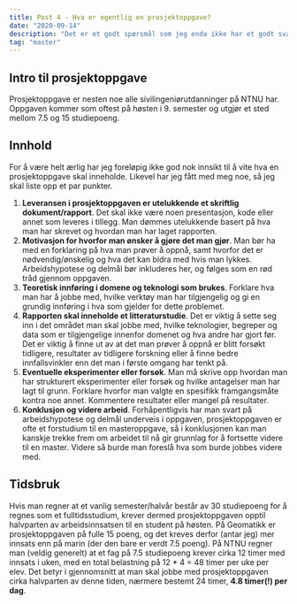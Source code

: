 ```yaml
---
title: Post 4 - Hva er egentlig en prosjektoppgave?
date: "2020-09-14"
description: "Det er et godt spørsmål som jeg enda ikke har et godt svar på."
tag: "master"
---
```


## Intro til prosjektoppgave
Prosjektoppgave er nesten noe alle sivilingeniørutdanninger på NTNU har. Oppgaven kommer som oftest på høsten i 9. semester og utgjør et sted mellom 7.5 og 15 studiepoeng.

## Innhold
For å være helt ærlig har jeg foreløpig ikke god nok innsikt til å vite hva en prosjektoppgave skal inneholde. Likevel har jeg fått med meg noe, så jeg skal liste opp et par punkter.

1. **Leveransen i prosjektoppgaven er utelukkende et skriftlig dokument/rapport**. Det skal ikke være noen presentasjon, kode eller annet som leveres i tillegg. Man dømmes utelukkende basert på hva man har skrevet og hvordan man har laget rapporten. 
2. **Motivasjon for hvorfor man ønsker å gjøre det man gjør**. Man bør ha med en forklaring på hva man prøver å oppnå, samt hvorfor det er nødvendig/ønskelig og hva det kan bidra med hvis man lykkes. Arbeidshypotese og delmål bør inkluderes her, og følges som en rød tråd gjennom oppgaven. 
3. **Teoretisk innføring i domene og teknologi som brukes**. Forklare hva man har å jobbe med, hvilke verktøy man har tilgjengelig og gi en grundig innføring i hva som gjelder for dette problemet. 
4. **Rapporten skal inneholde et litteraturstudie**. Det er viktig å sette seg inn i det området man skal jobbe med, hvilke teknologier, begreper og data som er tilgjengelige innenfor domenet og hva andre har gjort før. Det er viktig å finne ut av at det man prøver å oppnå er blitt forsøkt tidligere, resultater av tidligere forskning eller å finne bedre innfallsvinkler enn det man i første omgang har tenkt på. 
5. **Eventuelle eksperimenter eller forsøk**. Man må skrive opp hvordan man har strukturert eksperimenter eller forsøk og hvilke antagelser man har lagt til grunn. Forklare hvorfor man valgte en spesifikk framgangsmåte kontra noe annet. Kommentere resultater eller mangel på resultater. 
6. **Konklusjon og videre arbeid**. Forhåpentligvis har man svart på arbeidshypotese og delmål underveis i oppgaven, prosjektoppgaven er ofte et forstudium til en masteroppgave, så i konklusjonen kan man kanskje trekke frem om arbeidet til nå gir grunnlag for å fortsette videre til en master. Videre så burde man foreslå hva som burde jobbes videre med. 

## Tidsbruk
Hvis man regner at et vanlig semester/halvår består av 30 studiepoeng for å regnes som et fulltidsstudium, krever dermed prosjektoppgaven opptil halvparten av arbeidsinnsatsen til en student på høsten. På Geomatikk er prosjektoppgaven på fulle 15 poeng, og det kreves derfor (antar jeg) mer innsats enn på marin (der den bare er verdt 7.5 poeng). På NTNU regner man (veldig generelt) at et fag på 7.5 studiepoeng krever cirka 12 timer med innsats i uken, med en total belastning på 12 * 4 = 48 timer per uke per elev. Det betyr i gjennomsnitt at man skal jobbe med prosjektoppgaven cirka halvparten av denne tiden, nærmere bestemt 24 timer, **4.8 timer(!) per dag**.  

